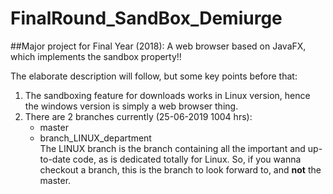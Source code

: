 # FinalRound_SandBox_Demiurge
##Major project for Final Year (2018): A web browser based on JavaFX, which implements the sandbox property!!

The elaborate description will follow, but some key points before that:<br />
1. The sandboxing feature for downloads works in Linux version, hence the windows version is simply a web browser thing.<br />
2. There are 2 branches currently (25-06-2019 1004 hrs): <br />
	- master<br />
	- branch_LINUX_department<br />
	The LINUX branch is the branch containing all the important and up-to-date code, as is dedicated totally for Linux.
  So, if you wanna checkout a branch, this is the branch to look forward to, and **not** the master.
